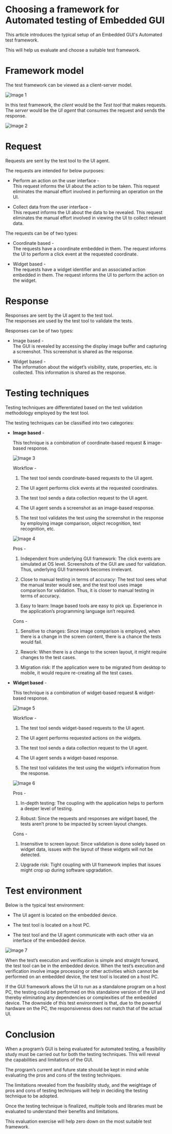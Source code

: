 # Choosing a framework for Automated testing of Embedded GUI

This article introduces the typical setup of an Embedded GUI's Automated test framework.

This will help us evaluate and choose a suitable test framework.

# Framework model

The test framework can be viewed as a client-server model.

![Image 1](icons/ATEGUI/1.png)

In this test framework, the *client* would be the *Test tool* that makes requests. The *server* would be the *UI agent* that consumes the request and sends the response.

![Image 2](icons/ATEGUI/2.png)

# Request

Requests are sent by the test tool to the UI agent.

The requests are intended for below purposes:

- Perform an action on the user interface -  
  This request informs the UI about the action to be taken. This request eliminates the manual effort involved in performing an operation on the UI.

- Collect data from the user interface -  
  This request informs the UI about the data to be revealed. This request eliminates the manual effort involved in viewing the UI to collect relevant data.

The requests can be of two types:

- Coordinate based -  
  The requests have a coordinate embedded in them. The request informs the UI to perform a click event at the requested coordinate.

- Widget based -  
  The requests have a widget identifier and an associated action embedded in them. The request informs the UI to perform the action on the widget.

# Response

Responses are sent by the UI agent to the test tool.  
The responses are used by the test tool to validate the tests.

Responses can be of two types:

- Image based -  
  The GUI is revealed by accessing the display image buffer and capturing a screenshot. This screenshot is shared as the response.

- Widget based -  
  The information about the widget’s visibility, state, properties, etc. is collected. This information is shared as the response.

# Testing techniques

Testing techniques are differentiated based on the test validation methodology employed by the test tool.

The testing techniques can be classified into two categories:

- **Image based** -

  This technique is a combination of coordinate-based request & image-based response.
  
  ![Image 3](icons/ATEGUI/3.png)

  Workflow -

  1. The test tool sends coordinate-based requests to the UI agent.

  2. The UI agent performs click events at the requested coordinates.

  3. The test tool sends a data collection request to the UI agent.

  4. The UI agent sends a screenshot as an image-based response.

  5. The test tool validates the test using the screenshot in the response by employing image comparison, object recognition, text recognition, etc.

  ![Image 4](icons/ATEGUI/4.png)
  
  Pros -

  1. Independent from underlying GUI framework: The click events are simulated at OS level. Screenshots of the GUI are used for validation. Thus, underlying GUI framework becomes irrelevant.

  2. Close to manual testing in terms of accuracy: The test tool sees what the manual tester would see, and the test tool uses image comparison for validation. Thus, it is closer to manual testing in terms of accuracy.

  3. Easy to learn: Image based tools are easy to pick up. Experience in the application’s programming language isn’t required.

  Cons -

  1. Sensitive to changes: Since image comparison is employed, when there is a change in the screen content, there is a chance the tests would fail.

  2. Rework: When there is a change to the screen layout, it might require changes to the test cases.

  3. Migration risk: If the application were to be migrated from desktop to mobile, it would require re-creating all the test cases.

- **Widget based** -

  This technique is a combination of widget-based request & widget-based response.
  
  ![Image 5](icons/ATEGUI/5.png)

  Workflow -

  1. The test tool sends widget-based requests to the UI agent.

  2. The UI agent performs requested actions on the widgets.

  3. The test tool sends a data collection request to the UI agent.

  4. The UI agent sends a widget-based response.

  5. The test tool validates the test using the widget’s information from the response.

  ![Image 6](icons/ATEGUI/6.png)
  
  Pros -

  1. In-depth testing: The coupling with the application helps to perform a deeper level of testing.

  2. Robust: Since the requests and responses are widget based, the tests aren’t prone to be impacted by screen layout changes.

  Cons -

  1. Insensitive to screen layout: Since validation is done solely based on widget data, issues with the layout of these widgets will not be detected.

  2. Upgrade risk: Tight coupling with UI framework implies that issues might crop up during software upgradation.

# Test environment

Below is the typical test environment:

- The UI agent is located on the embedded device.

- The test tool is located on a host PC.

- The test tool and the UI agent communicate with each other via an interface of the embedded device.

![Image 7](icons/ATEGUI/7.png)

When the test’s execution and verification is simple and straight forward, the test tool can be in the embedded device. When the test’s execution and verification involve image processing or other activities which cannot be performed on an embedded device, the test tool is located on a host PC.

If the GUI framework allows the UI to run as a standalone program on a host PC, the testing could be performed on this standalone version of the UI and thereby eliminating any dependencies or complexities of the embedded device. The downside of this test environment is that, due to the powerful hardware on the PC, the responsiveness does not match that of the actual UI.

# Conclusion

When a program’s GUI is being evaluated for automated testing, a feasibility study must be carried out for both the testing techniques. This will reveal the capabilities and limitations of the GUI.

The program’s current and future state should be kept in mind while evaluating the pros and cons of the testing techniques.

The limitations revealed from the feasibility study, and the weightage of pros and cons of testing techniques will help in deciding the testing technique to be adopted.

Once the testing technique is finalized, multiple tools and libraries must be evaluated to understand their benefits and limitations.

This evaluation exercise will help zero down on the most suitable test framework.
